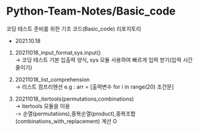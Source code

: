 # Python-Team-Notes/Basic_code

코딩 테스트 준비를 위한 기초 코드(Basic_code) 리포지토리
* 2021.10.18 
1. 20211018_input_format,sys.input()   
-> 코딩 테스트 기본 입출력 양식, sys 모듈 사용하여 빠르게 입력 받기(입력 시간 줄이기)


2. 20211018_list_comprehension   
-> 리스트 컴프리헨션 e.g : arr = [출력변수 for i in range(20) 조건문]

3. 20211018_itertools(permutations,combinations)   
-> itertools 모듈을 이용   
-> 순열(permutations),중복순열(product),중복조합(combinations_with_replacement) 계산 O
